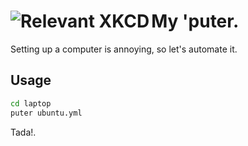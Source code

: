 <a align="left" href="https://xkcd.com/1678/" target="_blank"><img align="left" src="https://imgs.xkcd.com/comics/recent_searches.png" alt="Relevant XKCD"></a>
My 'puter.
==========

Setting up a computer is annoying, so let's automate it.


## Usage

```sh
cd laptop
puter ubuntu.yml
```

Tada!.
